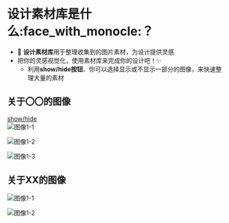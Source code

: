 # 设计素材库是什么:face_with_monocle:？
- :art: **设计素材库**用于整理收集到的图片素材，为设计提供灵感
- 把你的灵感视觉化，使用素材库来完成你的设计吧！:sparkles: 
  - 利用**show/hide按钮**、你可以选择显示或不显示一部分的图像，来快速整理大量的素材

## 关于〇〇的图像

<a class="btn btn-secondary" data-toggle="collapse" href="#exception2">
   show/hide
</a>

<div class="collapse" id="exception2">
  <div class="well">

<div class="card-deck">
  <div class="card">
    <img src="https://octodex.github.com/images/minion.png" alt="图像1-1" class="card-img-top">
    <div class="card-body">
  </p>
    </div>
  </div>
  <div class="card">
    <img src="https://octodex.github.com/images/dojocat.jpg" alt="图像1-2" class="card-img-top">
    <div class="card-body">
     </p>
    </div>
</div>
<div class="card">
    <img src="https://octodex.github.com/images/stormtroopocat.jpg" alt="图像1-3" class="card-img">
    <div class="card-body">
     </p>
</div>
 </p>
</div>
</div>
</div>
    </p>


</div>
</div>
<div class="clearfix mb-3"></div>

## 关于XX的图像

<div class="card-deck">
  <div class="card">
    <img src="https://octodex.github.com/images/minion.png" alt="图像1-1" class="card-img-top">
    <div class="card-body">
  </p>
    </div>
  </div>
  <div class="card">
    <img src="https://octodex.github.com/images/dojocat.jpg" alt="图像1-2" class="card-img-top">
    <div class="card-body">
     </p>
    </div>
</div>
 </p>
</div>
</div>
</div>
    </p>
